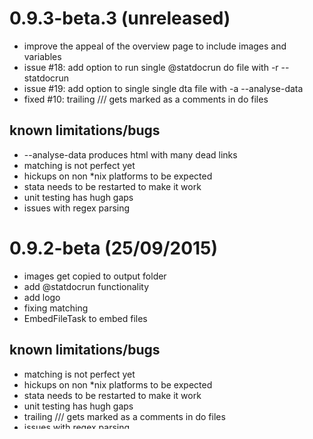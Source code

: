 # 0.9.3-beta.3 (unreleased)

- improve the appeal of the overview page to include images and variables
- issue #18: add option to run single @statdocrun do file with -r --statdocrun
- issue #19: add option to single single dta file with -a --analyse-data
- fixed #10: trailing /// gets marked as a comments in do files

## known limitations/bugs

- --analyse-data produces html with many dead links
- matching is not perfect yet
- hickups on non *nix platforms to be expected
- stata needs to be restarted to make it work
- unit testing has hugh gaps
- issues with regex parsing


# 0.9.2-beta (25/09/2015)

- images get copied to output folder
- add @statdocrun functionality
- add logo
- fixing matching
- EmbedFileTask to embed files

## known limitations/bugs

- matching is not perfect yet
- hickups on non *nix platforms to be expected
- stata needs to be restarted to make it work
- unit testing has hugh gaps
- trailing /// gets marked as a comments in do files
- issues with regex parsing

# 0.9.1-beta (17/06/2015)

- improve smcl parsing
- changed stata executable to path only and detect binary automatically n
  `statdoc.stata.path`
- general clean up of the code base
- move part of the file handling to Java 7 noi classes
- add a restriction for the numbers of variables 
  with `statdoc.stata.maxvarobs`
- improve temp file deletion
- add changelog

## known limitations/bugs

- matching is not perfect yet
- hickups on non *nix platforms to be expected
- stata needs to be restarted to make it work
- unit testing has hugh gaps

# 0.9.0-beta

first full functional release